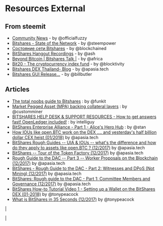 # Resources External

## From steemit

-   [Community News](https://steemit.com/@officialfuzzy) - by
    \@officialfuzzy
-   [Bitshares - State of the
    Network](https://steemit.com/@steempower) - by \@steempower
-   [Состояние сети Bitshares](https://steemit.com/@blockchained) - by
    \@blockchained
-   [BitShares Hangout Recordings](https://steemit.com/@ash) - by \@ash
-   [Beyond Bitcoin \| Bitshares Talk \|](https://steemit.com/@africa) -
    by \@africa
-   [Bit20 - The cryptocurrency index
    fund](https://steemit.com/@blocktivity) - by \@blocktivity
-   [Bitshares DEX Thailand- Blog](https://steemit.com/@apasia.tech) -
    by \@apasia.tech
-   [Bitshares GUI Release\...](https://steemit.com/@billbutler) - by
    \@billbutler

## Articles

-   [The total noobs guide to
    Bitshares](https://whaleshares.io/bitshares/@funkit/the-total-noobs-guide-to-bitshares)
    : by \@funkit
-   [Market Pegged Asset (MPA) backing collateral
    layers](https://bitsharestalk.io/btstalk-dev/@customminer/market-pegged-asset-mpa-backing-collateral-layers)
    : by \@customminer
-   [BITSHARES HELP DESK & SUPPORT RESOURCES - How to get answers fast!
    OpenLedger
    included!](https://steemit.com/bitshares/@intelliguy/bitshares-help-desk-and-support-resources-how-to-get-answers-fast-openledger-included)
    : by intelliguy
-   [BitShares Enterprise Alliance - Part 1 - Alice\'s Hero
    Hub](https://steemit.com/bitshares/@stan/bitshares-enterprise-alliance-part-1-alice-s-hero-hub)
    : by \@stan
-   [How IOUs like open.BTC work on the DEX \.... and yesterday\'s half
    billion dollar CEX heist
    (01/2018)](https://steemit.com/bitshares/@apasia.tech/how-ious-like-open-btc-work-on-the-dex-and-yesterday-s-half-billion-dollar-cex-heist)
    by \@apasia.tech
-   [BitShares Rough Guides -- UIA & IOUs -- what\'s the difference and
    how do they apply to assets like open.BTC ?
    (12/2017)](https://steemit.com/bitshares/@apasia.tech/bitshares-rough-guides-uia-and-ious-whats-the-difference-and-how-do-they-apply-to-assets-like-open-btc)
    by \@apasia.tech
-   [BitShares -- Tour of the Token Factory
    (12/2017)](https://steemit.com/bitshares/@apasia.tech/bitshares-tour-of-the-token-factory)
    by \@apasia.tech
-   [Rough Guide to the DAC -- Part 3 -- Worker Proposals on the
    Blockchain
    (12/2017)](https://steemit.com/bitshares/@apasia.tech/rough-guide-to-the-dac-part-3-worker-proposals-on-the-blockchain)
    by \@apasia.tech
-   [BitShares - Rough Guide to the DAC - Part 2: Witnesses and DPoS
    (Not Mining)
    (12/2017)](https://steemit.com/bitshares/@apasia.tech/bitshares-rough-guide-to-the-dac-part-2-witnesses-and-dpos-not-mining)
    by \@apasia.tech
-   [BitShares: Rough guide to the DAC - Part 1: Committee Members and
    Governance
    (12/2017)](https://steemit.com/bitshares/@apasia.tech/bitshares-rough-guide-to-the-dac-part-1-committee-members-and-governance)
    by \@apasia.tech
-   [BitShares How-to Tutorial Video 1 - Setting up a Wallet on the
    BitShares DEX
    (01-2018)](https://steemit.com/bitshares/@tonypeacock/bitshares-how-to-tutorial-video-1-setting-up-a-wallet-on-the-bitshares-dex)
    by \@tonypeacock
-   [What is BitShares in 35 Seconds
    (12/2017)](https://steemit.com/bitshares/@tonypeacock/what-is-bitshares-in-35-seconds)
    by \@tonypeacock

| 

| 
